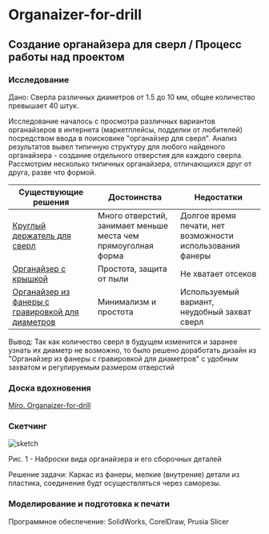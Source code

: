 # Organaizer-for-drill

## Создание органайзера для сверл / Процесс работы над проектом

### Исследование

Дано: Сверла различных диаметров от 1.5 до 10 мм, общее количество превышает 40 штук.

Исследование началось с просмотра различных вариантов органайзеров в интернета (маркетплейсы, подделки от любителей) посредством ввода в поисковике "органайзер для сверл". Анализ результатов вывел типичную структуру для любого найденого органайзера - создание отдельного отверстия для каждого сверла. Рассмотрим несколько типичных органайзера, отличающихся друг от друга, разве что формой.


| Существующие решения      | Достоинства          | Недостатки |
|---------------------------|----------------------|------------|
|[Круглый держатель для сверл](https://darxton.ru/catalog_item/organayzer-dlya-svyerl-0-13-mm-100-predmetov/)| Много отверстий, занимает меньше места чем прямоуголная форма| Долгое время печати, нет возможности использования фанеры |
|[Органайзер с крышкой]([https://sl.aliexpress.ru/p?key=YzjJUIn](https://aliexpress.ru/item/1005006088691748.html?sku_id=12000035679458737&spm=.search_results.2.7a9a45b48rbVsu)) | Простота, защита от пыли | Не хватает отсеков |
|[Органайзер из фанеры с гравировкой для диаметров]([https://www.thingiverse.com/thing:4410437](https://ishooter.ru/product/organaizer-pod-sverla-10-99-mm-red-force-derevo.html)) | Минимализм и простота | Используемый вариант, неудобный захват сверл|

Вывод: Так как количество сверл в будущем изменится и заранее узнать их диаметр не возможно, то было решено доработать дизайн из "Органайзер из фанеры с гравировкой для диаметров" с удобным захватом и регулируемым размером отверстий

### Доска вдохновения

[Miro. Organaizer-for-drill](https://miro.com/app/board/uXjVNaxHn4c=/?share_link_id=504908036010)

### Скетчинг

![sketch](Image/Скетч.jpeg)

Рис. 1 - Наброски вида органайзера и его сборочных деталей


Решение задачи: Каркас из фанеры, мелкие (внутрение) детали из пластика, соединение будт осуществляться через саморезы.

### Моделирование и подготовка к печати

Программное обеспечение: SolidWorks, CorelDraw, Prusia Slicer

